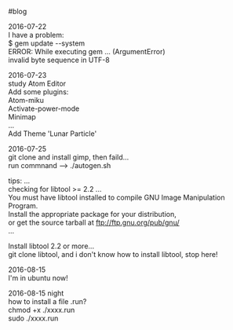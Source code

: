 #blog

2016-07-22  
I have a problem:  
$ gem update --system  
ERROR:  While executing gem ... (ArgumentError)  
        invalid byte sequence in UTF-8  
  
2016-07-23  
study Atom Editor  
  Add some plugins:  
    Atom-miku  
    Activate-power-mode  
    Minimap   
    ...  
  Add Theme 'Lunar Particle'  
  
2016-07-25  
git clone and install gimp, then faild...  
run commnand --> ./autogen.sh  

tips:
...  
checking for libtool >= 2.2 ...  
  You must have libtool installed to compile GNU Image Manipulation Program.  
  Install the appropriate package for your distribution,  
  or get the source tarball at ftp://ftp.gnu.org/pub/gnu/  
...
  
  Install libtool 2.2 or more...   
  git clone libtool, and i don't know how to install libtool, stop here!  

2016-08-15  
I'm in ubuntu now!

2016-08-15 night  
how to install a file .run?  
chmod +x ./xxxx.run  
sudo ./xxxx.run  
